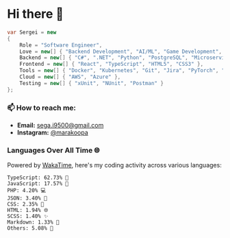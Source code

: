 # Hi there 👋

```csharp
var Sergei = new
{
    Role = "Software Engineer",
    Love = new[] { "Backend Development", "AI/ML", "Game Development", "Cloud Technologies" },
    Backend = new[] { "C#", ".NET", "Python", "PostgreSQL", "Microservices Architecture" },
    Frontend = new[] { "React", "TypeScript", "HTML5", "CSS3" },
    Tools = new[] { "Docker", "Kubernetes", "Git", "Jira", "PyTorch", "NumPy" },
    Cloud = new[] { "AWS", "Azure" },
    Testing = new[] { "xUnit", "NUnit", "Postman" }
};
```
### 📫 How to reach me:
- **Email:** [sega.i9500@gmail.com](mailto:sega.i9500@gmail.com)  
- **Instagram:** [@marakoopa](https://www.instagram.com/marakoopa)


### Languages Over All Time 🌐

Powered by [WakaTime](https://wakatime.com), here's my coding activity across various languages:

```plaintext
TypeScript: 62.73% 💙  
JavaScript: 17.57% 💛  
PHP: 4.20% 💻  
JSON: 3.40% 📂  
CSS: 2.35% 🎨  
HTML: 1.94% 🌐  
SCSS: 1.40% ✨  
Markdown: 1.33% 📝  
Others: 5.08% 🌈  
